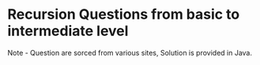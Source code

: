 # Recursion Questions from basic to intermediate level 
Note - Question are sorced from various sites, Solution is provided in Java.
